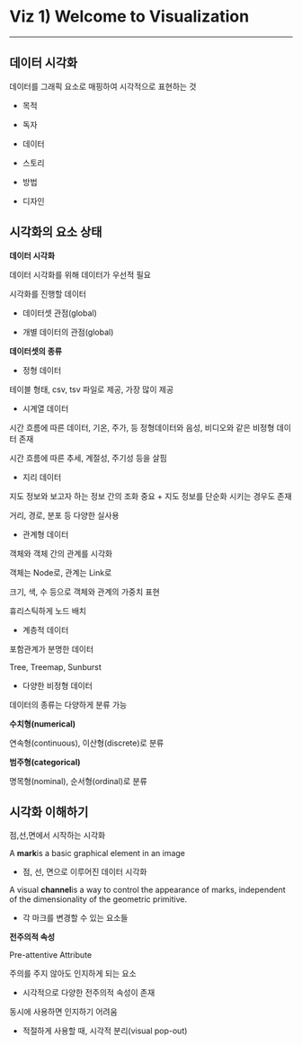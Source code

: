 # Viz 1) Welcome to Visualization
---

## 데이터 시각화

데이터를 그래픽 요소로 매핑하여 시각적으로 표현하는 것

* 목적

* 독자

* 데이터

* 스토리

* 방법

* 디자인

## 시각화의 요소 상태

**데이터 시각화**

데이터 시각화를 위해 데이터가 우선적 필요

시각화를 진행할 데이터

* 데이터셋 관점(global)

* 개별 데이터의 관점(global)

**데이터셋의 종류**

* 정형 데이터

테이블 형태, csv, tsv 파일로 제공, 가장 많이 제공

* 시계열 데이터

시간 흐름에 따른 데이터, 기온, 주가, 등 정형데이터와 음성, 비디오와 같은 비정형 데이터 존재

시간 흐름에 따른 추세, 계절성, 주기성 등을 살핌

* 지리 데이터

지도 정보와 보고자 하는 정보 간의 조화 중요 + 지도 정보를 단순화 시키는 경우도 존재

거리, 경로, 분포 등 다양한 실사용

* 관계형 데이터

객체와 객체 간의 관계를 시각화

객체는 Node로, 관계는 Link로

크기, 색, 수 등으로 객체와 관계의 가중치 표현

휴리스틱하게 노드 배치

* 계층적 데이터

포함관계가 분명한 데이터

Tree, Treemap, Sunburst

* 다양한 비정형 데이터

데이터의 종류는 다양하게 분류 가능

**수치형(numerical)**

연속형(continuous), 이산형(discrete)로 분류

**범주형(categorical)**

명목형(nominal), 순서형(ordinal)로 분류

## 시각화 이해하기

점,선,면에서 시작하는 시각화

A **mark**is a basic graphical element in an image

* 점, 선, 면으로 이루어진 데이터 시각화

A visual **channel**is a way to control the appearance of marks, independent of the dimensionality of the geometric primitive.

* 각 마크를 변경할 수 있는 요소들

**전주의적 속성**

Pre-attentive Attribute

주의를 주지 않아도 인지하게 되는 요소

* 시각적으로 다양한 전주의적 속성이 존재

동시에 사용하면 인지하기 어려움

* 적절하게 사용할 때, 시각적 분리(visual pop-out)